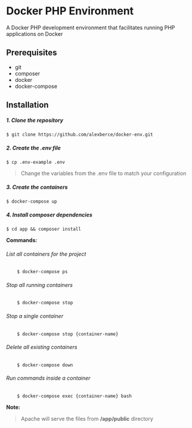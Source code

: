 # Docker PHP Environment

A Docker PHP development environment that facilitates running PHP applications on Docker

## Prerequisites

   - git
   - composer
   - docker
   - docker-compose

## Installation

##### 1. Clone the repository
    $ git clone https://github.com/alexberce/docker-env.git
   
##### 2. Create the .env file
    
    $ cp .env-example .env
    
> Change the variables from the .env file to match your configuration
   
##### 3. Create the containers
    
    $ docker-compose up
    
##### 4. Install composer dependencies
    
    $ cd app && composer install
    
**Commands:**

###### List all containers for the project

        $ docker-compose ps
        
###### Stop all running containers

        $ docker-compose stop        

###### Stop a single container

        $ docker-compose stop {container-name}

###### Delete all existing containers

        $ docker-compose down

###### Run commands inside a container

        $ docker-compose exec {container-name} bash
        
**Note:** 
> Apache will serve the files from **/app/public** directory
